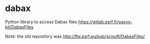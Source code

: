 # dabax

Python library to access Dabax files https://gitlab.esrf.fr/oasys-kit/DabaxFiles 

Note: the old repository was http://ftp.esrf.eu/pub/scisoft/DabaxFiles/
